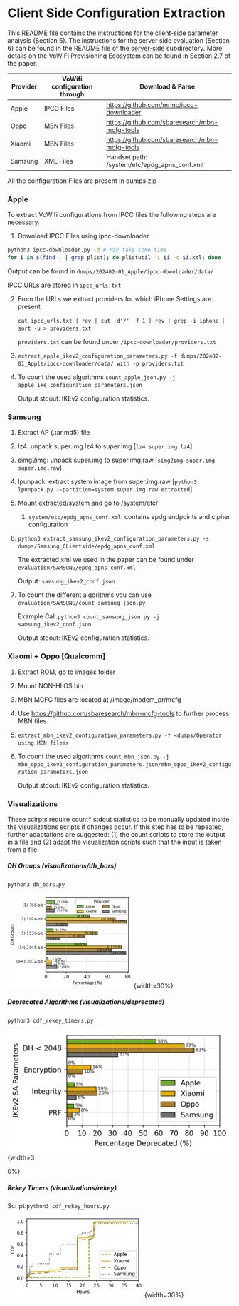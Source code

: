 # Client Side Configuration Extraction

This README file contains the instructions for the client-side parameter analysis (Section 5).
The instructions for the server side evaluation (Section 6) can be found in the README file of the [server-side](../server-side) subdirectory.
More details on the VoWiFi Provisioning Ecosystem can be found in Section 2.7 of the paper.


| Provider | VoWifi configuration through | Download & Parse                              |
| -------- | ---------------------------- | --------------------------------------------- |
| Apple    | IPCC Files                   | https://github.com/mrlnc/ipcc-downloader      |
| Oppo     | MBN Files                    | https://github.com/sbaresearch/mbn-mcfg-tools |
| Xiaomi   | MBN Files                    | https://github.com/sbaresearch/mbn-mcfg-tools |
| Samsung  | XML Files                    | Handset path: /system/etc/epdg_apns_conf.xml  |

All the configuration Files are present in dumps.zip

### Apple

To extract VoWifi configurations from IPCC files the following steps are necessary.

1. Download IPCC Files using ipcc-downloader

``` bash
python3 ipcc-downloader.py -d # May take some time
for i in $(find . | grep plist); do plistutil -i $i -o $i.xml; done
```

Output can be found in `dumps/202402-01_Apple/ipcc-downloader/data/`

IPCC URLs are stored in `ipcc_urls.txt`

2. From the URLs we extract providers for which iPhone Settings are present

   `cat ipcc_urls.txt | rev | cut -d'/' -f 1 | rev | grep -i iphone | sort -u > providers.txt`

   `providers.txt` can be found under `/ipcc-downloader/providers.txt`

3. `extract_apple_ikev2_configuration_parameters.py -f dumps/202402-01_Apple/ipcc-downloader/data/ with -p providers.txt`

4. To count the used algorithms `count_apple_json.py -j apple_ike_configuration_parameters.json`

   Output stdout: IKEv2 configuration statistics.

### Samsung

1. Extract AP (.tar.md5) file

2. lz4: unpack super.img.lz4 to super.img [`lz4 super.img.lz4`]

3. simg2img: unpack super.img to super.img.raw [`simg2img super.img super.img.raw`]

4. lpunpack: extract system image from super.img.raw [`python3 lpunpack.py --partition=system super.img.raw extracted`]

5. Mount extracted/system and go to /system/etc/

   1. `system/etc/epdg_apns_conf.xml`: contains epdg endpoints and cipher configuration

6. `python3 extract_samsung_ikev2_configuration_parameters.py -s dumps/Samsung_CLientside/epdg_apns_conf.xml`

   The extracted xml we used in the paper can be found under `evaluation/SAMSUNG/epdg_apns_conf.xml`

   Output: `samsung_ikev2_conf.json`

7. To count the different algorithms you can use `evaluation/SAMSUNG/count_samsung_json.py`

   Example Call:`python3 count_samsung_json.py -j samsung_ikev2_conf.json`

   Output stdout: IKEv2 configuration statistics.

### Xiaomi + Oppo [Qualcomm]

1. Extract ROM, go to images folder
2. Mount NON-HLOS.bin
3. MBN MCFG files are located at /image/modem_pr/mcfg
4. Use https://github.com/sbaresearch/mbn-mcfg-tools to further process MBN files
5. `extract_mbn_ikev2_configuration_parameters.py -f <dumps/Operator using MBN files>`
6. To count the used algorithms `count_mbn_json.py -j mbn_oppo_ikev2_configuration_parameters.json/mbn_oppo_ikev2_configuration_parameters.json`

   Output stdout: IKEv2 configuration statistics.



### Visualizations

These scirpts require count* stdout statistics to be manually updated inside the visualizations scripts if changes occur. If this step has to be repeated, further adaptations are suggested: (1) the count scripts to store the output in a file and (2) adapt the visualization scripts such that the input is taken from a file.

##### DH Groups (visualizations/dh_bars)

`python3 dh_bars.py`

![v](visualizations/dh_bars/ike_dh_groups_CR.png){width=30%}

##### Deprecated Algorithms (visualizations/deprecated)

`python3 cdf_rekey_timers.py`

![v](visualizations/deprecated/ike_deprecated_CR.png){width=3

0%}

##### Rekey Timers (visualizations/rekey)

Script:`python3 cdf_rekey_hours.py`

![v](visualizations/rekey/cdf_rekey_hours_CR.png){width=30%}
